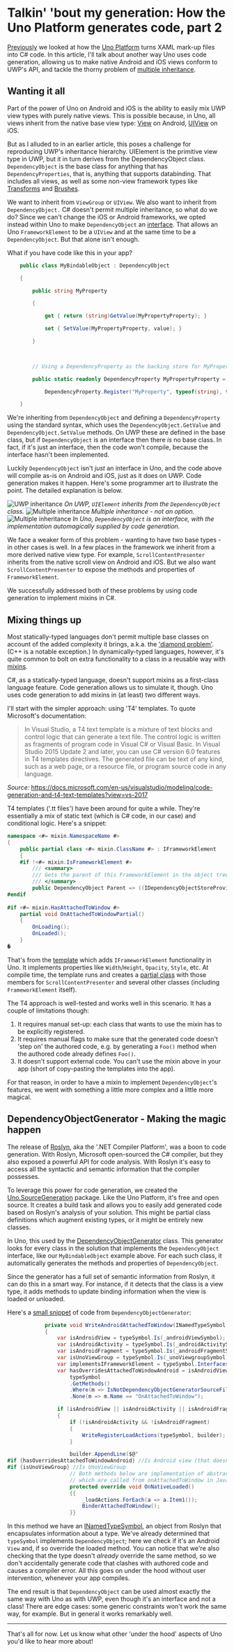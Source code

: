 # Talkin' 'bout my generation: How the Uno Platform generates code, part 2

[Previously](https://medium.com/@unoplatform/talkin-bout-my-generation-how-the-uno-platform-generates-code-part-1-under-the-hood-7664d83c4f90) we looked at how the [Uno Platform](https://platform.uno/) turns XAML mark-up files into C# code.  In this article, I'll talk about another way Uno uses code generation, allowing us to make native Android and iOS views conform to UWP's API, and tackle the thorny problem of [multiple inheritance](https://en.wikipedia.org/wiki/Multiple_inheritance). 
 
## Wanting it all
Part of the power of Uno on Android and iOS is the ability to easily mix UWP view types with purely native views. This is possible because, in Uno, all views inherit from the native base view type: [View](https://developer.android.com/reference/android/view/View) on Android, [UIView](https://developer.apple.com/documentation/uikit/uiview) on iOS. 

 

But as I alluded to in an earlier article, this poses a challenge for reproducing UWP's inheritance hierarchy. UIElement is the primitive view type in UWP, but it in turn derives from the DependencyObject class. `DependencyObject` is the base class for anything that has `DependencyProperties`, that is, anything that supports databinding. That includes all views, as well as some non-view framework types like [Transforms](https://docs.microsoft.com/en-us/windows/uwp/design/layout/transforms) and [Brushes](https://docs.microsoft.com/en-us/windows/uwp/design/style/brushes). 

 

We want to inherit from `ViewGroup` or `UIView`. We also want to inherit from `DependencyObject.` C# doesn't permit multiple inheritance, so what do we do? Since we can't change the iOS or Android frameworks, we opted instead within Uno to make `DependencyObject` an [interface](https://docs.microsoft.com/en-us/dotnet/csharp/programming-guide/interfaces/index). That allows an Uno `FrameworkElement` to be a `UIView` and at the same time to be a `DependencyObject`. But that alone isn't enough. 

 
What if you have code like this in your app? 

```` csharp
    public class MyBindableObject : DependencyObject 

    { 

        public string MyProperty 

        { 

            get { return (string)GetValue(MyPropertyProperty); } 

            set { SetValue(MyPropertyProperty, value); } 

        } 

  

        // Using a DependencyProperty as the backing store for MyProperty.  This enables animation, styling, binding, etc... 

        public static readonly DependencyProperty MyPropertyProperty = 

            DependencyProperty.Register("MyProperty", typeof(string), typeof(MyBindableObject), new PropertyMetadata(default(string))); 

    } 
````
 

We're inheriting from `DependencyObject` and defining a `DependencyProperty` using the standard syntax, which uses the `DependencyObject.GetValue` and `DependencyObject.SetValue` methods. On UWP these are defined in the base class, but if `DependencyObject` is an interface then there _is_ no base class. In fact, if it's just an interface, then the code won't compile, because the interface hasn't been implemented. 

Luckily `DependencyObject` isn't _just_ an interface in Uno, and the code above will compile as-is on Android and iOS, just as it does on UWP. Code generation makes it happen. Here's some programmer art to illustrate the point. The detailed explanation is below.

![UWP inheritance](Assets/DependencyObjectGeneration/DependencyObjectGenerator_UWP.png)
*On UWP, `UIElement` inherits from the `DependencyObject` class.*
![Multiple inheritance](Assets/DependencyObjectGeneration/DependencyObjectGenerator_nope.png)
*Multiple inheritance - not an option.*
![Multiple inheritance](Assets/DependencyObjectGeneration/DependencyObjectGenerator_Uno.png)
*In Uno, `DependencyObject` is an interface, with the implementation automagically supplied by code generation.*
 
We face a weaker form of this problem - wanting to have two base types - in other cases is well. In a few places in the framework we inherit from a more derived native view type. For example, `ScrollContentPresenter` inherits from the native scroll view on Android and iOS. But we also want `ScrollContentPresenter` to expose the methods and properties of `FrameworkElement`.

We successfully addressed both of these problems by using code generation to implement mixins in C#.
 
## Mixing things up 
Most statically-typed languages don't permit multiple base classes on account of the added complexity it brings, a.k.a. the ['diamond problem'](https://en.wikipedia.org/wiki/Multiple_inheritance#The_diamond_problem). (C++ is a notable exception.) In dynamically-typed languages, however, it's quite common to bolt on extra functionality to a class in a reusable way with [mixins](https://en.wikipedia.org/wiki/Mixin).  
 
C#, as a statically-typed language, doesn't support mixins as a first-class language feature. Code generation allows us to simulate it, though. Uno  uses code generation to add mixins in (at least) two different ways. 
 
I'll start with the simpler approach: using 'T4' templates. To quote Microsoft's documentation: 
> In Visual Studio, a T4 text template is a mixture of text blocks and control logic that can generate a text file. The control logic is written as fragments of program code in Visual C# or Visual Basic. In Visual Studio 2015 Update 2 and later, you can use C# version 6.0 features in T4 templates directives. The generated file can be text of any kind, such as a web page, or a resource file, or program source code in any language. 
 
*Source:* https://docs.microsoft.com/en-us/visualstudio/modeling/code-generation-and-t4-text-templates?view=vs-2017
 
T4 templates ('.tt files') have been around for quite a while. They're essentially a mix of static text (which is C# code, in our case) and conditional logic. Here's a snippet:

```` csharp
namespace <#= mixin.NamespaceName #> 
{ 
    public partial class <#= mixin.ClassName #> : IFrameworkElement 
    {  
    #if !<#= mixin.IsFrameworkElement #> 
        /// <summary> 
        /// Gets the parent of this FrameworkElement in the object tree. 
        /// </summary> 
        public DependencyObject Parent => ((IDependencyObjectStoreProvider)this).Store.Parent as DependencyObject; 
#endif 
 
#if <#= mixin.HasAttachedToWindow #> 
    partial void OnAttachedToWindowPartial() 
    { 
        OnLoading(); 
        OnLoaded(); 
    } 
�
````
 
That's from the [template](https://github.com/unoplatform/uno/blob/be4f4e938a861d5802c228efc314c1f3ea314027/src/Uno.UI/UI/Xaml/IFrameworkElementImplementation.iOS.tt#L30-L46) which adds `IFrameworkElement` functionality in Uno. It implements properties like `Width`/`Height`, `Opacity`, `Style`, etc. At compile time, the template runs and creates a [partial class](https://docs.microsoft.com/en-us/dotnet/csharp/programming-guide/classes-and-structs/partial-classes-and-methods) with those members for `ScrollContentPresenter` and several other classes (including `FrameworkElement` itself).  
 
The T4 approach is well-tested and works well in this scenario. It has a couple of limitations though: 
 
1. It requires manual set-up: each class that wants to use the mixin has to be explicitly registered. 
2. It requires manual flags to make sure that the generated code doesn't 'step on' the authored code, e.g. by generating a `Foo()` method when the authored code already defines `Foo()`.  
3. It doesn't support external code. You can't use the mixin above in your app (short of copy-pasting the templates into the app). 
 
For that reason, in order to have a mixin to implement `DependencyObject`'s features, we went with something a little more complex and a little more magical. 
 
## DependencyObjectGenerator - Making the magic happen 
The release of [Roslyn](https://github.com/dotnet/roslyn), aka the '.NET Compiler Platform', was a boon to code generation. With Roslyn, Microsoft open-sourced the C# compiler, but they also exposed a powerful API for code analysis. With Roslyn it's easy to access all the syntactic and semantic information that the compiler possesses.  
 
To leverage this power for code generation, we created the [Uno.SourceGeneration](https://github.com/unoplatform/uno.SourceGeneration) package. Like the Uno Platform, it's free and open source. It creates a build task and allows you to easily add generated code based on Roslyn's analysis of your solution. This might be partial class definitions which augment existing types, or it might be entirely new classes. 
 
In Uno, this used by the [DependencyObjectGenerator](https://github.com/unoplatform/uno/blob/master/src/SourceGenerators/Uno.UI.SourceGenerators/DependencyObject/DependencyObjectGenerator.cs) class. This generator looks for every class in the solution that implements the `DependencyObject` interface, like our `MyBindableObject` example above. For each such class, it automatically generates the methods and properties of `DependencyObject`. 

Since the generator has a full set of semantic information from Roslyn, it can do this in a smart way. For instance, if it detects that the class is a view type, it adds methods to update binding information when the view is loaded or unloaded. 

Here's a [small snippet](https://github.com/unoplatform/uno/blob/74ba91756c446107e7394e0423527de273154f5d/src/SourceGenerators/Uno.UI.SourceGenerators/DependencyObject/DependencyObjectGenerator.cs#L218-L250) of code from `DependencyObjectGenerator`:

```` csharp
			private void WriteAndroidAttachedToWindow(INamedTypeSymbol typeSymbol, IndentedStringBuilder builder)
			{
				var isAndroidView = typeSymbol.Is(_androidViewSymbol);
				var isAndroidActivity = typeSymbol.Is(_androidActivitySymbol);
				var isAndroidFragment = typeSymbol.Is(_androidFragmentSymbol);
				var isUnoViewGroup = typeSymbol.Is(_unoViewgroupSymbol);
				var implementsIFrameworkElement = typeSymbol.Interfaces.Any(t => t == _iFrameworkElementSymbol);
				var hasOverridesAttachedToWindowAndroid = isAndroidView &&
					typeSymbol
					.GetMethods()
					.Where(m => IsNotDependencyObjectGeneratorSourceFile(m))
					.None(m => m.Name == "OnAttachedToWindow");

				if (isAndroidView || isAndroidActivity || isAndroidFragment)
				{
					if (!isAndroidActivity && !isAndroidFragment)
					{
						WriteRegisterLoadActions(typeSymbol, builder);
					}

					builder.AppendLine($@"
#if {hasOverridesAttachedToWindowAndroid} //Is Android view (that doesn't already override OnAttachedToWindow)
#if {isUnoViewGroup} //Is UnoViewGroup
					// Both methods below are implementation of abstract methods
					// which are called from onAttachedToWindow in Java.
					protected override void OnNativeLoaded()
					{{
						_loadActions.ForEach(a => a.Item1());
						BinderAttachedToWindow();
					}}
````

In this method we have an [INamedTypeSymbol](https://docs.microsoft.com/en-us/dotnet/api/microsoft.codeanalysis.inamedtypesymbol?view=roslyn-dotnet), an object from Roslyn that encapsulates information about a type. We've already determined that `typeSymbol` implements `DependencyObject`; here we check if it's an Android `View` and, if so override the loaded method. You can notice that we're also checking that the type doesn't _already_ override the same method, so we don't accidentally generate code that clashes with authored code and causes a compiler error. All this goes on under the hood without user intervention, whenever your app compiles.
 
The end result is that `DependencyObject` can be used almost exactly the same way with Uno as with UWP, even though it's an interface and not a class! There are edge cases: some generic constraints won't work the same way, for example. But in general it works remarkably well. 
 
 ---

That's all for now. Let us know what other 'under the hood' aspects of Uno you'd like to hear more about!
